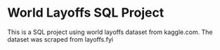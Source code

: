 # World Layoffs SQL Project

This is a SQL project using world layoffs dataset from kaggle.com. The dataset was scraped from layoffs.fyi
